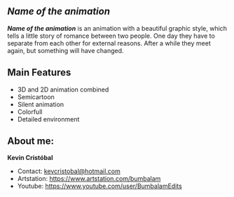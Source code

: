 ## _Name of the animation_

_**Name of the animation**_ is an animation with a beautiful graphic style, which tells a little story of romance between two people. One day they have to separate from each other for external reasons. After a while they meet again, but something will have changed.

## Main Features
* 3D and 2D animation combined
* Semicartoon
* Silent animation
* Colorfull
* Detailed environment

## About me:

**Kevin Cristóbal**

* Contact: kevcristobal@hotmail.com
* Artstation: https://www.artstation.com/bumbalam
* Youtube: https://www.youtube.com/user/BumbalamEdits
